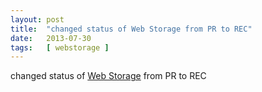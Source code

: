 ```yaml
---
layout: post
title:  "changed status of Web Storage from PR to REC"
date:   2013-07-30
tags:   [ webstorage ]
---
```


changed status of [Web Storage](/spec/webstorage) from PR to REC

